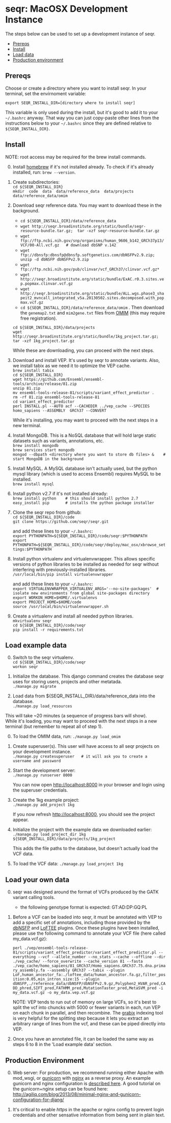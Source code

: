 
seqr: MacOSX Development Instance
====================================

The steps below can be used to set up a development instance of seqr.

<!-- START doctoc generated TOC please keep comment here to allow auto update -->
<!-- DON'T EDIT THIS SECTION, INSTEAD RE-RUN doctoc TO UPDATE -->
- [Prereqs](#prereqs)
- [Install](#install)
- [Load data](#load-your-own-data)
- [Production environment](#production-environment)

<!-- END doctoc generated TOC please keep comment here to allow auto update -->

## Prereqs

Choose or create a directory where you want to install seqr. 
In your terminal, set the envirnoment variable:  

`export SEQR_INSTALL_DIR=[directory where to install seqr]`   

This variable is only used during the install, but it's good to add it 
to your `~/.bashrc` anyway. 
That way you can just copy-paste other lines from the instructions below to your `~/.bashrc` since they are defined 
relative to `${SEQR_INSTALL_DIR}`. 

## Install

NOTE: root access may be required for the brew install commands. 

0. Install [homebrew](http://brew.sh/) if it's not installed already. To check if it's already installed, run: `brew --version`.  
  
0. Create subdirectories:  
   `cd ${SEQR_INSTALL_DIR}`  
   `mkdir  code  data  data/reference_data  data/projects  data/reference_data/omim`  
  
0. Download seqr reference data. You may want to download these in the background. 
    - `cd ${SEQR_INSTALL_DIR}/data/reference_data`  
    - `wget http://seqr.broadinstitute.org/static/bundle/seqr-resource-bundle.tar.gz;  tar -xzf seqr-resource-bundle.tar.gz`  
    - `wget ftp://ftp.ncbi.nih.gov/snp/organisms/human_9606_b142_GRCh37p13/VCF/00-All.vcf.gz   # download dbSNP v.142`  
    - `wget ftp://dbnsfp:dbnsfp@dbnsfp.softgenetics.com/dbNSFPv2.9.zip;  unzip -d dbNSFP dbNSFPv2.9.zip`  
    - `wget ftp://ftp.ncbi.nih.gov/pub/clinvar/vcf_GRCh37/clinvar.vcf.gz*`  
    - `wget http://seqr.broadinstitute.org/static/bundle/ExAC.r0.3.sites.vep.popmax.clinvar.vcf.gz`  
    - `wget http://seqr.broadinstitute.org/static/bundle/ALL.wgs.phase3_shapeit2_mvncall_integrated_v5a.20130502.sites.decomposed.with_popmax.vcf.gz`  
    - `cd ${SEQR_INSTALL_DIR}/data/reference_data/omim` . Then download the `genemap2.txt` and `mim2gene.txt` files from [OMIM](http://www.omim.org/downloads) (this may require free registration).
    
    `cd ${SEQR_INSTALL_DIR}/data/projects`  
    `wget http://seqr.broadinstitute.org/static/bundle/1kg_project.tar.gz;  tar -xzf 1kg_project.tar.gz`  

    While these are downloading, you can proceed with the next steps.  

0. Download and install VEP. It's used by seqr to annotate variants. Also, we install tabix as we need it to optimize the VEP cache.  
   `brew install tabix`  
   `cd ${SEQR_INSTALL_DIR}`  
   `wget https://github.com/Ensembl/ensembl-tools/archive/release/81.zip`  
   `unzip 81.zip`  
   `mv ensembl-tools-release-81/scripts/variant_effect_predictor .`  
   `rm -rf 81.zip ensembl-tools-release-81`  
   `cd variant_effect_predictor`  
   `perl INSTALL.pl --AUTO acf --CACHEDIR ../vep_cache --SPECIES homo_sapiens --ASSEMBLY  GRCh37 --CONVERT`  

   While it's installing, you may want to proceed with the next steps in a new terminal.  

0. Install MongoDB. This is a NoSQL database that will hold large static datasets such as variants, annotations, etc.  
   `brew install mongodb`  
   `brew services start mongodb`  
   `mongod --dbpath <directory where you want to store db files> &    # start MongoDB in the background`  

0. Install MySQL. A MySQL database isn't actually used, but the python mysql library (which is used to access Ensembl) requires MySQL to be installed.  
   `brew install mysql`  
  
0. Install python v2.7 if it's not installed already:  
   `brew install python    # this should install python 2.7`  
   `easy_install pip       # installs the python package installer`  
  
0. Clone the seqr repo from github:  
   `cd ${SEQR_INSTALL_DIR}/code`  
   `git clone https://github.com/seqr/seqr.git`  

   and add these lines to your `~/.bashrc`:  
   `export PYTHONPATH=${SEQR_INSTALL_DIR}/code/seqr:$PYTHONPATH`  
   `export PYTHONPATH=${SEQR_INSTALL_DIR}/code/seqr/deploy/mac_osx/xbrowse_settings:$PYTHONPATH`  

0. Install python virtualenv and virtualenvwrapper. This allows specific versions of python libraries to be installed as needed for seqr without interfering with previously-installed libraries.  
   `/usr/local/bin/pip install virtualenvwrapper`  

   and add these lines to your `~/.bashrc`:  
   `export VIRTUALENVWRAPPER_VIRTUALENV_ARGS='--no-site-packages'  #  isolate new environments from global site-packages directory`  
   `export WORKON_HOME=$HOME/.virtualenvs`  
   `export PROJECT_HOME=$HOME/code`  
   `source /usr/local/bin/virtualenvwrapper.sh`  
  
0. Create a virtualenv and install all needed python libraries.  
   `mkvirtualenv seqr`  
   `cd ${SEQR_INSTALL_DIR}/code/seqr`  
   `pip install -r requirements.txt`  


## Load example data

0. Switch to the seqr virtualenv.  
   `cd ${SEQR_INSTALL_DIR}/code/seqr`  
   `workon seqr`  
   
0. Initialize the database. This django command creates the database seqr uses for storing users, projects and other metatada.  
   `./manage.py migrate`  

0. Load data from ${SEQR_INSTALL_DIR}/data/reference_data into the database.  
   `./manage.py load_resources`  
   
  This will take ~20 minutes (a sequence of progress bars will show).  
  While it's loading, you may want to proceed with the next steps in a new terminal (but remember to repeat all of step 1).

0.  To load the OMIM data, run: 
   `./manage.py load_omim`  

0. Create superuser(s). This user will have access to all seqr projects on your development instance.  
   `./manage.py createsuperuser   # it will ask you to create a username and password`  

0. Start the development server:  
   `./manage.py runserver 8000`  

    You can now open [http://localhost:8000](http://localhost:8000) in your browser and login using the superuser credentials.  

0. Create the 1kg example project:  
   `./manage.py add_project 1kg`  
   
   If you now refresh [http://localhost:8000](http://localhost:8000), you should see the project appear.  

0. Initialize the project with the example data we downloaded earlier:  
   `./manage.py load_project_dir 1kg ${SEQR_INSTALL_DIR}/data/projects/1kg_project`  
   
   This adds the file paths to the database, but doesn't actually load the VCF data.  

0. To load the VCF data:
   `./manage.py load_project 1kg`



## Load your own data

0. seqr was designed around the format of VCFs produced by the GATK variant calling tools.
   * the following genotype format is expected: GT:AD:DP:GQ:PL

0. Before a VCF can be loaded into seqr, it must be annotated with VEP to add a specific set of annotations, including those provided by the [dbNSFP](http://www.ensembl.info/ecode/loftee/) and [LoFTEE](http://www.ensembl.info/ecode/loftee/) plugins. Once these plugins have been installed, please use the following command to annotate your VCF file (here called my_data.vcf.gz): 
 
   ```perl ./vep/ensembl-tools-release-81/scripts/variant_effect_predictor/variant_effect_predictor.pl --everything --vcf --allele_number --no_stats --cache --offline --dir ./vep_cache/ --force_overwrite --cache_version 81 --fasta ./vep_cache/homo_sapiens/81_GRCh37/Homo_sapiens.GRCh37.75.dna.primary_assembly.fa --assembly GRCh37 --tabix --plugin LoF,human_ancestor_fa:./loftee_data/human_ancestor.fa.gz,filter_position:0.05,min_intron_size:15 --plugin dbNSFP,./reference_data/dbNSFP/dbNSFPv2.9.gz,Polyphen2_HVAR_pred,CADD_phred,SIFT_pred,FATHMM_pred,MutationTaster_pred,MetaSVM_pred -i my_data.vcf.gz -o my_data.vep.vcf.gz```

   NOTE: VEP tends to run out of memory on large VCFs, so it's best to split the vcf into chuncks with 5000 or fewer variants in each,
  run VEP on each chunk in parallel, and then recombine. The [grabix](https://github.com/arq5x/grabix) indexing tool is very helpful for the splitting step because it lets you extract an arbitrary range of lines from the vcf, and these can be piped directly into VEP. 
  
0. Once you have an annotated file, it can be loaded the same way as steps 6 to 8 in the 'Load example data' section. 



## Production Environment

0. Web server: For production, we recommend running either Apache with mod_wsgi, or [gunicorn](https://pypi.python.org/pypi/gunicorn/) with [nginx](http://nginx.org/en/) as a reverse proxy. An example gunicorn and nginx configuration is [described here](https://github.com/macarthur-lab/seqr/blob/master/deploy/production_config_example.md). A good tutorial on the gunicorn+nginx setup can be found here: http://agiliq.com/blog/2013/08/minimal-nginx-and-gunicorn-configuration-for-djang/


1. It's critical to enable *https* in the apache or nginx config to prevent login credentials and other sensative information from being sent in plain text. 

